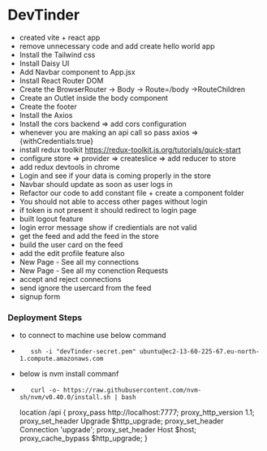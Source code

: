 # DevTinder

- created vite + react app
- remove unnecessary code and add create hello world app
- Install the Tailwind css
- Install Daisy UI
- Add Navbar component to App.jsx
- Install React Router DOM
- Create the BrowserRouter -> Body -> Route=/body ->RouteChildren
- Create an Outlet inside the body component
- Create the footer
- Install the Axios
- Install the cors backend => add cors configuration
- whenever you are making an api call so pass axios => {withCredentials:true}
- install redux toolkit https://redux-toolkit.js.org/tutorials/quick-start
- configure store => provider => createslice => add reducer to store
- add redux devtools in chrome
- Login and see if your data is coming properly in the store
- Navbar should update as soon as user logs in
- Refactor our code to add constant file + create a component folder
- You should not able to access other pages without login
- if token is not present it should redirect to login page
- built logout feature
- login error message show if credientials are not valid
- get the feed and add the feed in the store
- build the user card on the feed
- add the edit profile feature also
- New Page - See all my connections
- New Page - See all my conenction Requests
- accept and reject connections
- send ignore the usercard from the feed
- signup form

### Deployment Steps

- to connect to machine use below command
-        ssh -i "devTinder-secret.pem" ubuntu@ec2-13-60-225-67.eu-north-1.compute.amazonaws.com
- below is nvm install commanf
-        curl -o- https://raw.githubusercontent.com/nvm-sh/nvm/v0.40.0/install.sh | bash
  location /api {
  proxy_pass http://localhost:7777;
  proxy_http_version 1.1;
  proxy_set_header Upgrade $http_upgrade;
  proxy_set_header Connection 'upgrade';
  proxy_set_header Host $host;
  proxy_cache_bypass $http_upgrade;
  }
